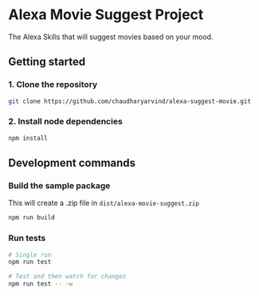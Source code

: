 # Alexa Movie Suggest Project

The Alexa Skills that will suggest movies based on your mood.

## Getting started

### 1. Clone the repository

```bash
git clone https://github.com/chaudharyarvind/alexa-suggest-movie.git
```

### 2. Install node dependencies

```bash
npm install
```

## Development commands

### Build the sample package

This will create a .zip file in `dist/alexa-movie-suggest.zip`

```bash
npm run build
```

### Run tests

```bash
# Single run
npm run test

# Test and then watch for changes
npm run test -- -w
```
